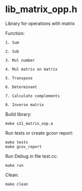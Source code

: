 # lib_matrix_opp.h
Library for operations with matrix

Function:

    1. Sum
    
    2. Sub
    
    3. Mul number
    
    4. Mul matrix on matrix
    
    5. Transpose
    
    6. Determinant
    
    7. Calculate complements
    
    8. Inverse matrix

Build library:
    
    make s21_matrix_oop.a

Run tests or create gcovr report:

    make tests
    make gcov_report

Run Debug in file test.cc:
    
    make run

Clean:
    
    make clean
